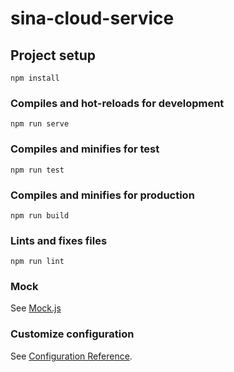 # sina-cloud-service

## Project setup
```
npm install
```

### Compiles and hot-reloads for development
```
npm run serve
```

### Compiles and minifies for test
```
npm run test
```

### Compiles and minifies for production
```
npm run build
```

### Lints and fixes files
```
npm run lint
```

### Mock
See [Mock.js](http://mockjs.com/)

### Customize configuration
See [Configuration Reference](https://cli.vuejs.org/config/).
